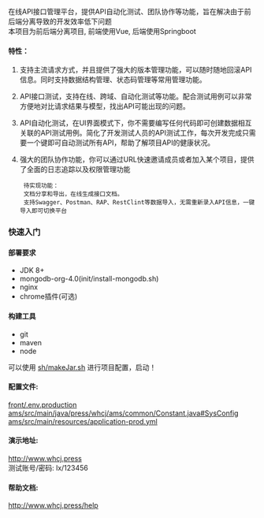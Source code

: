 在线API接口管理平台，提供API自动化测试、团队协作等功能，旨在解决由于前后端分离导致的开发效率低下问题  
本项目为前后端分离项目, 前端使用Vue, 后端使用Springboot
#### 特性：
1. 支持主流请求方式，并且提供了强大的版本管理功能，可以随时随地回滚API信息。同时支持数据结构管理、状态码管理等常用管理功能。

2. API接口测试，支持在线、跨域、自动化测试等功能。配合测试用例可以非常方便地对比请求结果与模型，找出API可能出现的问题。

3. API自动化测试，在UI界面模式下，你不需要编写任何代码即可创建数据相互关联的API测试用例。简化了开发测试人员的API测试工作，每次开发完成只需要一个键即可自动测试所有API，帮助了解项目API的健康状况。

4. 强大的团队协作功能，你可以通过URL快速邀请成员或者加入某个项目，提供了全面的日志追踪以及权限管理功能
   
        待实现功能：
        文档分享和导出，在线生成接口文档。
        支持Swagger、Postman、RAP、RestClint等数据导入，无需重新录入API信息，一键导入即可切换平台


### 快速入门
#### 部署要求
- JDK 8+
- mongodb-org-4.0(init/install-mongodb.sh)
- nginx
- chrome插件(可选)
#### 构建工具
- git
- maven
- node

可以使用 <a href="sh/makeJar.sh">sh/makeJar.sh</a> 进行项目配置，启动！
#### 配置文件:
<a href="front/.env.production">front/.env.production</a>  
<a href="ams/src/main/java/press/whcj/ams/common/Constant.java">ams/src/main/java/press/whcj/ams/common/Constant.java#SysConfig</a>  
<a href="ams/src/main/resources/application-prod.yml">ams/src/main/resources/application-prod.yml</a>  

#### 演示地址:
http://www.whcj.press  
测试账号/密码: lx/123456
#### 帮助文档:  
http://www.whcj.press/help  

